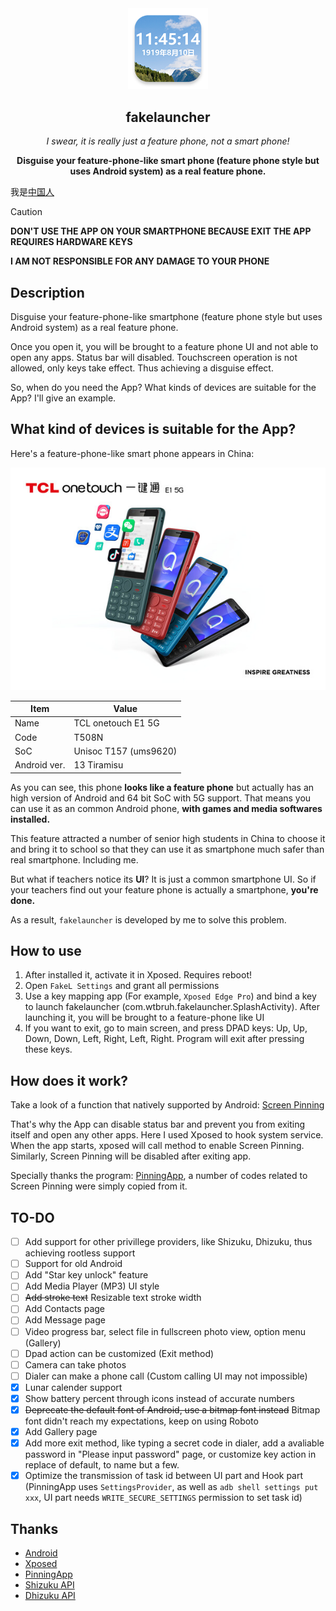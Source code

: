 <div align="center">
<img src="readme-assets/app-icon.png" width=128 />

## fakelauncher
*I swear, it is really just a feature phone, not a smart phone!*

**Disguise your feature-phone-like smart phone (feature phone style but uses Android system) as a real feature phone.**

</div>

我是[中国人](README-ZH.md)

> [!Caution]
> **DON'T USE THE APP ON YOUR SMARTPHONE BECAUSE EXIT THE APP REQUIRES HARDWARE KEYS**
> 
> **I AM NOT RESPONSIBLE FOR ANY DAMAGE TO YOUR PHONE**

## Description

Disguise your feature-phone-like smartphone (feature phone style but uses Android system) as a real feature phone.

Once you open it, you will be brought to a feature phone UI and not able to open any apps. Status bar will disabled. Touchscreen operation is not allowed, only keys take effect. Thus achieving a disguise effect.

So, when do you need the App? What kinds of devices are suitable for the App? I'll give an example.

## What kind of devices is suitable for the App?

Here's a feature-phone-like smart phone appears in China: 
<div align="center">

![TCL T508N](readme-assets/E1.jpg)

| Item | Value |
| --- | --- |
| Name | TCL onetouch E1 5G |
| Code | T508N |
| SoC | Unisoc T157 (ums9620) |
| Android ver. | 13 Tiramisu |

</div>

As you can see, this phone **looks like a feature phone** but actually has an high version of Android and 64 bit SoC with 5G support. That means you can use it as an common Android phone, **with games and media softwares installed.**

This feature attracted a number of senior high students in China to choose it and bring it to school so that they can use it as smartphone much safer than real smartphone. Including me.

But what if teachers notice its **UI**? It is just a common smartphone UI. So if your teachers find out your feature phone is actually a smartphone, **you're done.**

As a result, `fakelauncher` is developed by me to solve this problem. 

## How to use

1. After installed it, activate it in Xposed. Requires reboot!
2. Open `FakeL Settings` and grant all permissions
3. Use a key mapping app (For example, `Xposed Edge Pro`) and bind a key to launch fakelauncher (com.wtbruh.fakelauncher.SplashActivity). After launching it, you will be brought to a feature-phone like UI
4. If you want to exit, go to main screen, and press DPAD keys: Up, Up, Down, Down, Left, Right, Left, Right. Program will exit after pressing these keys.

## How does it work?

Take a look of a function that natively supported by Android: [Screen Pinning](https://support.google.com/android/answer/9455138)

That's why the App can disable status bar and prevent you from exiting itself and open any other apps. Here I used Xposed to hook system service. When the app starts, xposed will call method to enable Screen Pinning. Similarly, Screen Pinning will be disabled after exiting app.

Specially thanks the program: [PinningApp](https://github.com/HChenX/PinningApp), a number of codes related to Screen Pinning were simply copied from it.

## TO-DO

- [ ] Add support for other privillege providers, like Shizuku, Dhizuku, thus achieving rootless support
- [ ] Support for old Android
- [ ] Add "Star key unlock" feature
- [ ] Add Media Player (MP3) UI style
- [ ] ~~Add stroke text~~ Resizable text stroke width
- [ ] Add Contacts page
- [ ] Add Message page
- [ ] Video progress bar, select file in fullscreen photo view, option menu (Gallery)
- [ ] Dpad action can be customized (Exit method)
- [ ] Camera can take photos
- [ ] Dialer can make a phone call (Custom calling UI may not impossible)
- [x] Lunar calender support
- [x] Show battery percent through icons instead of accurate numbers
- [x] ~~Deprecate the default font of Android, use a bitmap font instead~~ Bitmap font didn't reach my expectations, keep on using Roboto
- [x] Add Gallery page
- [x] Add more exit method, like typing a secret code in dialer, add a avaliable password in "Please input password" page, or customize key action in replace of default, to name but a few.
- [x] Optimize the transmission of task id between UI part and Hook part (PinningApp uses `SettingsProvider`, as well as `adb shell settings put xxx`, UI part needs `WRITE_SECURE_SETTINGS` permission to set task id)

## Thanks
- [Android](https://source.android.com/)
- [Xposed](https://github.com/LSPosed/LSPosed)
- [PinningApp](https://github.com/HChenX/PinningApp)
- [Shizuku API](https://github.com/RikkaApps/Shizuku-API)
- [Dhizuku API](https://github.com/iamr0s/Dhizuku-API)
